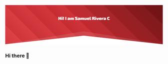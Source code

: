 <img src="https://raw.githubusercontent.com/SamuelRiveraC/SamuelRiveraC/master/github_headline.png" alt="Hero image">

### Hi there 👋

<!--
**SamuelRiveraC/SamuelRiveraC** is a ✨ _special_ ✨ repository because its `README.md` (this file) appears on your GitHub profile.

Here are some ideas to get you started:

- 🔭 I’m currently working on ...
- 🌱 I’m currently learning ...
- 👯 I’m looking to collaborate on ...
- 🤔 I’m looking for help with ...
- 💬 Ask me about ...
- 📫 How to reach me: ...
- 😄 Pronouns: ...
- ⚡ Fun fact: ...
-->
